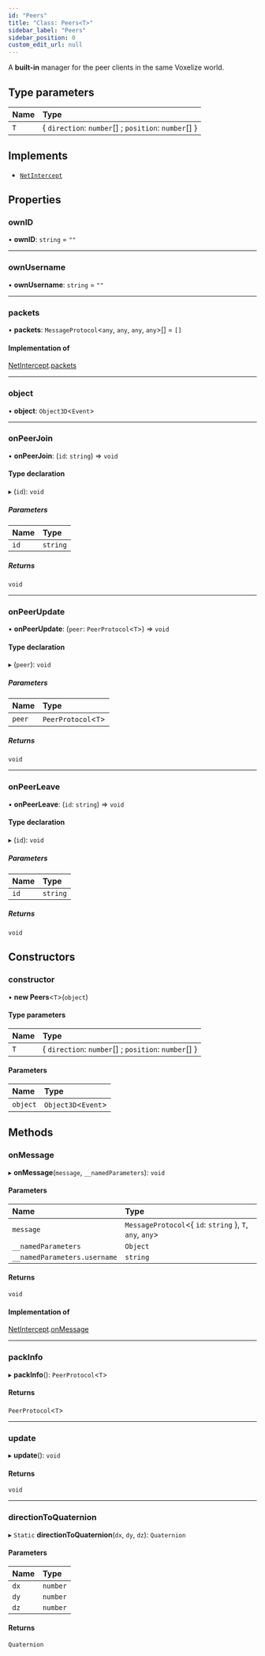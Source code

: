 ```yaml
---
id: "Peers"
title: "Class: Peers<T>"
sidebar_label: "Peers"
sidebar_position: 0
custom_edit_url: null
---
```


A **built-in** manager for the peer clients in the same Voxelize world.

## Type parameters

| Name | Type |
| :------ | :------ |
| `T` | { `direction`: `number`[] ; `position`: `number`[]  } |

## Implements

- [`NetIntercept`](../interfaces/NetIntercept.md)

## Properties

### ownID

• **ownID**: `string` = `""`

___

### ownUsername

• **ownUsername**: `string` = `""`

___

### packets

• **packets**: `MessageProtocol`<`any`, `any`, `any`, `any`\>[] = `[]`

#### Implementation of

[NetIntercept](../interfaces/NetIntercept.md).[packets](../interfaces/NetIntercept.md#packets-4)

___

### object

• **object**: `Object3D`<`Event`\>

___

### onPeerJoin

• **onPeerJoin**: (`id`: `string`) => `void`

#### Type declaration

▸ (`id`): `void`

##### Parameters

| Name | Type |
| :------ | :------ |
| `id` | `string` |

##### Returns

`void`

___

### onPeerUpdate

• **onPeerUpdate**: (`peer`: `PeerProtocol`<`T`\>) => `void`

#### Type declaration

▸ (`peer`): `void`

##### Parameters

| Name | Type |
| :------ | :------ |
| `peer` | `PeerProtocol`<`T`\> |

##### Returns

`void`

___

### onPeerLeave

• **onPeerLeave**: (`id`: `string`) => `void`

#### Type declaration

▸ (`id`): `void`

##### Parameters

| Name | Type |
| :------ | :------ |
| `id` | `string` |

##### Returns

`void`

## Constructors

### constructor

• **new Peers**<`T`\>(`object`)

#### Type parameters

| Name | Type |
| :------ | :------ |
| `T` | { `direction`: `number`[] ; `position`: `number`[]  } |

#### Parameters

| Name | Type |
| :------ | :------ |
| `object` | `Object3D`<`Event`\> |

## Methods

### onMessage

▸ **onMessage**(`message`, `__namedParameters`): `void`

#### Parameters

| Name | Type |
| :------ | :------ |
| `message` | `MessageProtocol`<{ `id`: `string`  }, `T`, `any`, `any`\> |
| `__namedParameters` | `Object` |
| `__namedParameters.username` | `string` |

#### Returns

`void`

#### Implementation of

[NetIntercept](../interfaces/NetIntercept.md).[onMessage](../interfaces/NetIntercept.md#onmessage-4)

___

### packInfo

▸ **packInfo**(): `PeerProtocol`<`T`\>

#### Returns

`PeerProtocol`<`T`\>

___

### update

▸ **update**(): `void`

#### Returns

`void`

___

### directionToQuaternion

▸ `Static` **directionToQuaternion**(`dx`, `dy`, `dz`): `Quaternion`

#### Parameters

| Name | Type |
| :------ | :------ |
| `dx` | `number` |
| `dy` | `number` |
| `dz` | `number` |

#### Returns

`Quaternion`
